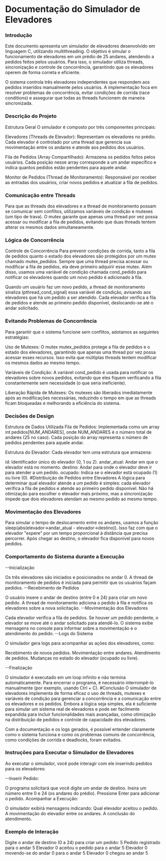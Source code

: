 # Documentação do Simulador de Elevadores

### Introdução
Este documento apresenta um simulador de elevadores desenvolvido em linguagem C, utilizando multithreading. O objetivo é simular o funcionamento de elevadores em um prédio de 25 andares, atendendo a pedidos feitos pelos usuários. Para isso, o simulador utiliza threads, sincronização e controle de concorrência, garantindo que os elevadores operem de forma correta e eficiente.

O sistema controla três elevadores independentes que respondem aos pedidos inseridos manualmente pelos usuários. A implementação foca em resolver problemas de concorrência, evitar condições de corrida (race conditions) e assegurar que todas as threads funcionem de maneira sincronizada.

### Descrição do Projeto
Estrutura Geral
O simulador é composto por três componentes principais:

Elevadores (Threads de Elevador): Representam os elevadores no prédio. Cada elevador é controlado por uma thread que gerencia sua movimentação entre os andares e atende aos pedidos dos usuários.

Fila de Pedidos (Array Compartilhado): Armazena os pedidos feitos pelos usuários. Cada posição nesse array corresponde a um andar específico e indica quantos pedidos estão pendentes para aquele andar.

Monitor de Pedidos (Thread de Monitoramento): Responsável por receber as entradas dos usuários, criar novos pedidos e atualizar a fila de pedidos.

### Comunicação entre Threads
Para que as threads dos elevadores e a thread de monitoramento possam se comunicar sem conflitos, utilizamos variáveis de condição e mutexes (um tipo de trava). O mutex garante que apenas uma thread por vez possa acessar ou modificar a fila de pedidos, evitando que duas threads tentem alterar os mesmos dados simultaneamente.

### Lógica de Concorrência
Controle de Concorrência
Para prevenir condições de corrida, tanto a fila de pedidos quanto o estado dos elevadores são protegidos por um mutex chamado mutex_pedidos. Sempre que uma thread precisa acessar ou modificar a fila de pedidos, ela deve primeiro adquirir esse mutex. Além disso, usamos uma variável de condição chamada cond_pedido para notificar os elevadores quando um novo pedido é adicionado à fila.

Quando um usuário faz um novo pedido, a thread de monitoramento sinaliza (pthread_cond_signal) essa variável de condição, avisando aos elevadores que há um pedido a ser atendido. Cada elevador verifica a fila de pedidos e atende ao primeiro pedido disponível, deslocando-se até o andar solicitado.

### Evitando Problemas de Concorrência
Para garantir que o sistema funcione sem conflitos, adotamos as seguintes estratégias:

Uso de Mutexes: O mutex mutex_pedidos protege a fila de pedidos e o estado dos elevadores, garantindo que apenas uma thread por vez possa acessar esses recursos. Isso evita que múltiplas threads tentem modificar os mesmos dados ao mesmo tempo.

Variáveis de Condição: A variável cond_pedido é usada para notificar os elevadores sobre novos pedidos, evitando que eles fiquem verificando a fila constantemente sem necessidade (o que seria ineficiente).

Liberação Rápida de Mutexes: Os mutexes são liberados imediatamente após as modificações necessárias, reduzindo o tempo em que as threads ficam bloqueadas e melhorando a eficiência do sistema.

### Decisões de Design
Estrutura de Dados Utilizada
Fila de Pedidos: Implementada como um array int pedidos[NUM_ANDARES], onde NUM_ANDARES é o número total de andares (25 no caso). Cada posição do array representa o número de pedidos pendentes para aquele andar.

Estrutura do Elevador: Cada elevador tem uma estrutura que armazena:

id: Identificador único do elevador (0, 1 ou 2).
andar_atual: Andar em que o elevador está no momento.
destino: Andar para onde o elevador deve ir para atender a um pedido.
ocupado: Indica se o elevador está ocupado (1) ou livre (0).
#Distribuição de Pedidos entre Elevadores
A lógica para determinar qual elevador atende a um pedido é simples: cada elevador verifica a fila de pedidos e atende ao primeiro pedido disponível. Não há otimização para escolher o elevador mais próximo, mas a sincronização impede que dois elevadores atendam ao mesmo pedido ao mesmo tempo.

### Movimentação dos Elevadores
Para simular o tempo de deslocamento entre os andares, usamos a função sleep(abs(elevador->andar_atual - elevador->destino)). Isso faz com que o elevador "espere" por um tempo proporcional à distância que precisa percorrer. Após chegar ao destino, o elevador fica disponível para novos pedidos.

### Comportamento do Sistema durante a Execução
--Inicialização

Os três elevadores são iniciados e posicionados no andar 0.
A thread de monitoramento de pedidos é iniciada para permitir que os usuários façam pedidos.
--Recebimento de Pedidos

O usuário insere o andar de destino (entre 0 e 24) para criar um novo pedido.
A thread de monitoramento adiciona o pedido à fila e notifica os elevadores sobre a nova solicitação.
--Movimentação dos Elevadores

Cada elevador verifica a fila de pedidos.
Se houver um pedido pendente, o elevador se move até o andar solicitado para atendê-lo.
O sistema exibe mensagens no console para informar sobre a movimentação e o atendimento do pedido.
--Logs do Sistema

O simulador gera logs para acompanhar as ações dos elevadores, como:

Recebimento de novos pedidos.
Movimentação entre andares.
Atendimento de pedidos.
Mudanças no estado do elevador (ocupado ou livre).

--Finalização

O simulador é executado em um loop infinito e não termina automaticamente.
Para encerrar o programa, é necessário interrompê-lo manualmente (por exemplo, usando Ctrl + C).
#Conclusão
O simulador de elevadores implementa de forma eficaz o uso de threads, mutexes e variáveis de condição para gerenciar a concorrência e a comunicação entre os elevadores e os pedidos. Embora a lógica seja simples, ela é suficiente para simular um sistema real de elevadores e pode ser facilmente expandida para incluir funcionalidades mais avançadas, como otimização na distribuição de pedidos e controle de capacidade dos elevadores.

Com a documentação e os logs gerados, é possível entender claramente como o sistema funciona e como os problemas comuns de concorrência, como condições de corrida e deadlocks, foram evitados.

### Instruções para Executar o Simulador de Elevadores
Ao executar o simulador, você pode interagir com ele inserindo pedidos para os elevadores:

--Inserir Pedido:

O programa solicitará que você digite um andar de destino.
Insira um número entre 0 e 24 (os andares do prédio).
Pressione Enter para adicionar o pedido.
Acompanhar a Execução:

O simulador exibirá mensagens indicando:
Qual elevador aceitou o pedido.
A movimentação do elevador entre os andares.
A conclusão do atendimento.

### Exemplo de Interação

Digite o andar de destino (0 a 24) para criar um pedido: 5
Pedido registrado para o andar 5
Elevador 0 aceitou o pedido para o andar 5
Elevador 0 movendo-se do andar 0 para o andar 5
Elevador 0 chegou ao andar 5




